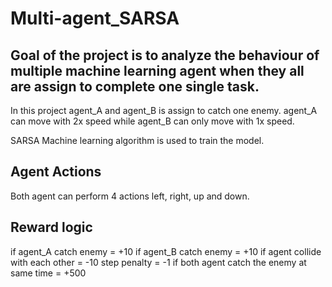 # Multi-agent_SARSA

## Goal of the project is to analyze the behaviour of multiple machine learning agent when they all are assign to complete one single task.

In this project agent_A and agent_B is assign to catch one enemy. agent_A can move with 2x speed while agent_B can only move with 1x speed.

SARSA Machine learning algorithm is used to train the model.

## Agent Actions

Both agent can perform 4 actions left, right, up and down.

## Reward logic

if agent_A catch enemy = +10
if agent_B catch enemy = +10
if agent collide with each other = -10
step penalty = -1
if both agent catch the enemy at same time = +500


![]()
